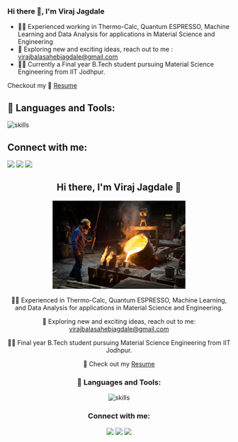 ### Hi there 👋, I'm Viraj Jagdale

<!--  ![Materials Engineering](pic.jpeg)  -->

- 👨‍🔧 Experienced working in Thermo-Calc, Quantum ESPRESSO, Machine Learning and Data Analysis for applications in Material Science and Engineering
- 🤔 Exploring new and exciting ideas, reach out to me : virajbalasahebjagdale@gmail.com
- 👨‍💻 Currently a Final year B.Tech student pursuing Material Science Engineering from IIT Jodhpur.

<!-- 
 - 🖥️ Coding Environment: Dark 🕶️ + Music 🎧 + Tea 🍵 
 - 📫 How to reach me **ak9836919@gmail.com**
 - 🌱 I love watching tech videos and exploring new stuffs. 
-->

Checkout my :file_folder: [Resume](https://drive.google.com/file/d/1izftUIdZYiFrDVm2v9eEfS3j-a5ItIsB/view?usp=sharing) 


## 🚀 Languages and Tools:

![skills](https://skillicons.dev/icons?i=github,git,cpp,python,linux&theme=dark&perline=10)

<!--

![skills](https://skillicons.dev/icons?i=aws,gcp,azure,docker,githubactions,github,git)
![skills](https://skillicons.dev/icons?i=react,nodejs,express,js,html,css,tailwind,)
![skills](https://skillicons.dev/icons?i=flask,cpp,python,mongodb,mysql&theme=dark&perline=9)


<p align=""><img style="margin:10px 10px 0 0" src="https://github-readme-stats.vercel.app/api/top-langs?username=A158-debug&show_icons=true&locale=en&layout=compact&theme=algolia&hide_border=true" alt="A158-debug" width="495px" height="195px"/></p>

<b>Note:</b> Top languages is only a metric of the languages my public code consists of and doesn't reflect experience or skill level.

-->


## Connect with me:
<p align="left">

<a href = "https://www.linkedin.com/in/viraj-jagdale-251720202/"><img src="https://img.icons8.com/fluent/48/000000/linkedin.png"/></a>
<a href = "https://www.instagram.com/vir.grammid_/"><img src="https://img.icons8.com/fluent/48/000000/instagram-new.png"/></a>
<a href = "mailto:virajbalasahebjagdale@gmail.com"><img src="https://img.icons8.com/fluent/48/000000/gmail.png"/></a>


</p>


<!--
**viraj17122002/viraj17122002** is a ✨ _special_ ✨ repository because its `README.md` (this file) appears on your GitHub profile.

Here are some ideas to get you started:

- 🔭 I’m currently working on ...
- 🌱 I’m currently learning ...
- 👯 I’m looking to collaborate on ...
- 🤔 I’m looking for help with ...
- 💬 Ask me about ...
- 📫 How to reach me: ...
- 😄 Pronouns: ...
- ⚡ Fun fact: ...
-->



<h2 align="center">Hi there, I'm Viraj Jagdale 👋</h2>

<p align="center">
  <img alt="Materials Engineering" src="pic.jpeg" width="300">
</p>

<p align="center">
  👨‍🔧 Experienced in Thermo-Calc, Quantum ESPRESSO, Machine Learning, and Data Analysis for applications in Material Science and Engineering.
</p>

<p align="center">
  🤔 Exploring new and exciting ideas, reach out to me: <a href="mailto:virajbalasahebjagdale@gmail.com">virajbalasahebjagdale@gmail.com</a>
</p>

<p align="center">
  👨‍💻 Final year B.Tech student pursuing Material Science Engineering from IIT Jodhpur.
</p>

<p align="center">
  📂 Check out my <a href="https://drive.google.com/file/d/1izftUIdZYiFrDVm2v9eEfS3j-a5ItIsB/view?usp=sharing">Resume</a>
</p>

<h3 align="center">🚀 Languages and Tools:</h3>

<p align="center">
  <img alt="skills" src="https://skillicons.dev/icons?i=github,git,cpp,python,linux&theme=dark&perline=10">
</p>

<h3 align="center">Connect with me:</h3>

<p align="center">
  <a href="https://www.linkedin.com/in/viraj-jagdale-251720202/"><img src="https://img.icons8.com/fluent/48/000000/linkedin.png"/></a>
  <a href="https://www.instagram.com/vir.grammid_/"><img src="https://img.icons8.com/fluent/48/000000/instagram-new.png"/></a>
  <a href="mailto:virajbalasahebjagdale@gmail.com"><img src="https://img.icons8.com/fluent/48/000000/gmail.png"/></a>
</p>

<!-- Optional: You can uncomment and add more sections or details about your coding environment, favorite technologies, and hobbies. -->
<!-- 
🖥️ Coding Environment: Dark 🕶️ + Music 🎧 + Tea 🍵 
🌱 I love watching tech videos and exploring new stuff.
-->

<!-- 
<p align=""><img style="margin:10px 10px 0 0" src="https://github-readme-stats.vercel.app/api/top-langs?username=A158-debug&show_icons=true&locale=en&layout=compact&theme=algolia&hide_border=true" alt="A158-debug" width="495px" height="195px"/></p>

<b>Note:</b> Top languages are only a metric of the languages my public code consists of and don't reflect experience or skill level.
-->

<!-- Feel free to uncomment and include the GitHub Stats or other sections as needed. -->

<!-- ![GitHub Stats](https://github-readme-stats.vercel.app/api?username=viraj17122002&show_icons=true&count_private=true&hide=contribs,prs&theme=radical) -->

<!-- ## ⚡ Fun fact:

[Your Fun Fact Here] 

Feel free to use and modify this template according to your preferences! Adding more sections, customizing the layout, and using badges or visuals can further enhance the appeal of your GitHub profile.

-->

